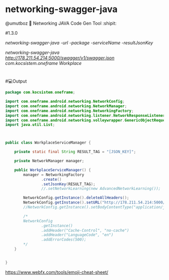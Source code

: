# networking-swagger-java
@umutboz :electric_plug: Networking JAVA Code Gen Tool :shipit:

#1.3.0

*networking-swagger-java -url -package -serviceName -resultJsonKey*

*networking-swagger-java
http://178.211.54.214:5000/swagger/v1/swagger.json
com.kocsistem.oneframe
Workplace*

#
#:computer:Output
```java
package com.kocsistem.oneframe;

import com.oneframe.android.networking.NetworkConfig;
import com.oneframe.android.networking.NetworkManager;
import com.oneframe.android.networking.NetworkingFactory;
import com.oneframe.android.networking.listener.NetworkResponseListener;
import com.oneframe.android.networking.volleywrapper.GenericObjectRequest;
import java.util.List;



public class WorkplaceServiceManager {

    private static final String RESULT_TAG = "[JSON_KEY]";

    private NetworkManager manager;

    public WorkplaceServiceManager() {
        manager = NetworkingFactory
                .create()
                .setJsonKey(RESULT_TAG);
                //.setNetworkLearning(new AdvancedNetworkLearning());

        NetworkConfig.getInstance().deleteAllHeaders();
        NetworkConfig.getInstance().setURL("http://178.211.54.214:5000/");
        //NetworkConfig.getInstance().setBodyContentType("application/json; charset=utf-8");

        /*
        NetworkConfig
                .getInstance()
                .addHeader("Cache-Control", "no-cache")
                .addHeader("LanguageCode", "en")
                .addErrorCodes(500);
        */
    }


}
```

https://www.webfx.com/tools/emoji-cheat-sheet/
